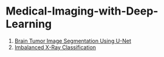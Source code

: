 # Medical-Imaging-with-Deep-Learning




<ol>
   <li value="1"><a href="https://github.com/noumannahmad/Medical-Imaging-with-Deep-Learning/blob/main/Image_Segmentation_using_U-Net/Image%20Segmentation%20using%20U-Net%20for%20MRI%20(3D%20Images).ipynb">Brain Tumor Image Segmentation Using U-Net</a></li>
  
  <li><a href="https://github.com/noumannahmad/Medical-Imaging-with-Deep-Learning/blob/main/Imbalanced_X_Ray_Classification/Imbalanced%20X-ray%20Classification.ipynb">Imbalanced X-Ray Classification</a></li>
</ol>


